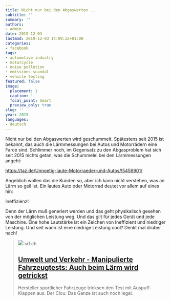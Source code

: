 ```yaml
---
title: Nicht nur bei den Abgaswerten ...
subtitle: ''
summary: ''
authors:
- admin
date: 2019-12-03
lastmod: 2019-12-03 14:09:22+01:00
categories:
- facebook
tags:
- automotive industry
- motorcycle
- noise pollution
- emissions scandal
- vehicle testing
featured: false
image:
  placement: 1
  caption: ''
  focal_point: Smart
  preview_only: true
slug: ''
year: 2019
languages:
- deutsch
---
```


Nicht nur bei den Abgaswerten wird geschummelt. Spätestens seit 2015 ist bekannt, das auch die Lärmmessungen bei Autos und Motorrädern eine Farce sind. Schlimmer noch, im Gegensatz zu den Abgasproblem hat sich seit 2015 nichts getan, was die Schummelei bei den Lärmmessungen angeht: 

https://taz.de/Unnoetig-laute-Motorraeder-und-Autos/!5459901/

Angeblich wollen das die Kunden so, aber ich kann nicht verstehen, was an Lärm so geil ist. Ein lautes Auto oder Motorrad deutet vor allem auf eines hin: 

Ineffizienz!

Denn der Lärm muß generiert werden und das geht physikalisch gesehen von der möglichen Leistung weg. Und das gilt für jedes Gerät und jede Maschine. Eine hohe Lautstärke ist ein Zeichen von Ineffizient und niedriger Leistung. Und seit wann ist eine niedrige Leistung cool? Denkt mal drüber nach!
> [![](https://www.srf.ch/static/cms/images/branded_srf/e67755.jpg)](https://www.srf.ch/sendungen/kassensturz-espresso/themen/umwelt-und-verkehr/manipulierte-fahrzeugtests-auch-beim-laerm-wird-getrickst)
> srf.ch
> ## [Umwelt und Verkehr - Manipulierte Fahrzeugtests: Auch beim Lärm wird getrickst](https://www.srf.ch/sendungen/kassensturz-espresso/themen/umwelt-und-verkehr/manipulierte-fahrzeugtests-auch-beim-laerm-wird-getrickst)
>
>Hersteller sportlicher Fahrzeuge tricksen den Test mit Auspuff-Klappen aus. Der Clou: Das Ganze ist auch noch legal.
